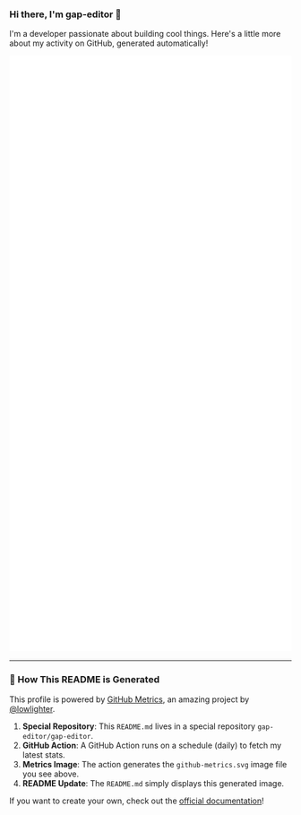 ### Hi there, I'm gap-editor 👋

I'm a developer passionate about building cool things. Here's a little more about my activity on GitHub, generated automatically!

<!--START_SECTION:metrics-->
<p align="center">
  <img src="https://github.com/gap-editor/gap-editor/blob/master/github-metrics.svg" alt="Metrics" width="700">
</p>
<!--END_SECTION:metrics-->

---

### 🔧 How This README is Generated

This profile is powered by [GitHub Metrics](https://github.com/lowlighter/metrics), an amazing project by [@lowlighter](https://github.com/lowlighter).

1.  **Special Repository**: This `README.md` lives in a special repository `gap-editor/gap-editor`.
2.  **GitHub Action**: A GitHub Action runs on a schedule (daily) to fetch my latest stats.
3.  **Metrics Image**: The action generates the `github-metrics.svg` image file you see above.
4.  **README Update**: The `README.md` simply displays this generated image.

If you want to create your own, check out the [official documentation](https://github.com/lowlighter/metrics)!
